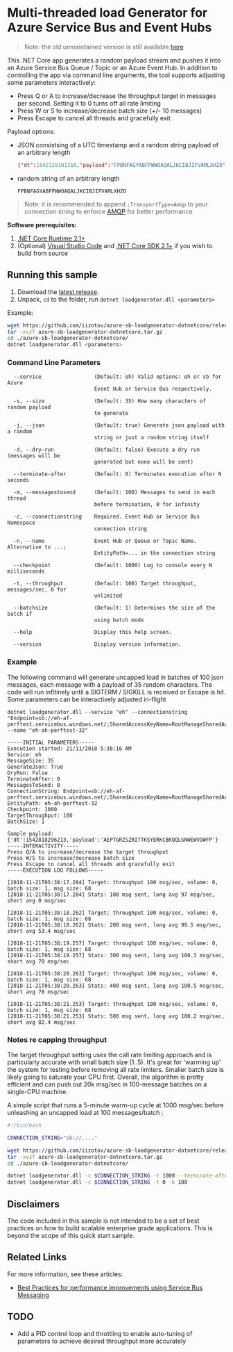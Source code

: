 # Multi-threaded load Generator for Azure Service Bus and Event Hubs
> Note: the old unmaintained version is still available [here](https://github.com/iizotov/azure-sb-loadgenerator)

This .NET Core app generates a random payload stream and pushes it into an Azure Service Bus Queue / Topic or an Azure Event Hub. In addition to controlling the app via command line arguments, the tool supports adjusting some parameters interactively:

* Press Q or A to increase/decrease the throughput target in messages per second. Setting it to 0 turns off all rate limiting 
* Press W or S to increase/decrease batch size (+/- 10 messages)
* Press Escape to cancel all threads and gracefully exit

Payload options: 
* JSON consistsing of a UTC timestamp and a random string payload of an arbitrary length
    ```json
    {"dt":1542128101310,"payload":"FPBNFAGYABFPWWOAQALJKCIBJIFVAMLXHZO"}
    ```
* random string of an arbitrary length
    ```
    FPBNFAGYABFPWWOAQALJKCIBJIFVAMLXHZO
    ```
> Note: it is recommended to append `;TransportType=Amqp` to your connection string to enforce [AMQP](https://docs.microsoft.com/en-us/azure/service-bus-messaging/service-bus-amqp-dotnet) for better performance

**Software prerequisites:**
1. [.NET Core Runtime 2.1+](https://www.microsoft.com/net/download)
2. (Optional) [Visual Studio Code](https://code.visualstudio.com/) and [.NET Core SDK 2.1+](https://www.microsoft.com/net/download) if you wish to build from source

## Running this sample
1. Download the [latest release](https://github.com/iizotov/azure-sb-loadgenerator-dotnetcore/releases/latest).
2. Unpack, `cd` to the folder, run `dotnet loadgenerator.dll <parameters>`

Example:
```bash
wget https://github.com/iizotov/azure-sb-loadgenerator-dotnetcore/releases/download/release-2.0.0/azure-sb-loadgenerator-dotnetcore.tar.gz
tar -xvzf azure-sb-loadgenerator-dotnetcore.tar.gz
cd ./azure-sb-loadgenerator-dotnetcore/
dotnet loadgenerator.dll <parameters>
```
   
### Command Line Parameters
```
  --service                 (Default: eh) Valid options: eh or sb for Azure
                            Event Hub or Service Bus respectively.

  -s, --size                (Default: 35) How many characters of random payload
                            to generate

  -j, --json                (Default: true) Generate json payload with a random 
                            string or just a random string itself

  -d, --dry-run             (Default: false) Execute a dry run (messages will be
                            generated but none will be sent)

  --terminate-after         (Default: 0) Terminates execution after N seconds

  -m, --messagestosend      (Default: 100) Messages to send in each thread 
                            before termination, 0 for infinity

  -c, --connectionstring    Required. Event Hub or Service Bus Namespace 
                            connection string

  -n, --name                Event Hub or Queue or Topic Name. Alternative to ...;
                            EntityPath=... in the connection string

  --checkpoint              (Default: 1000) Log to console every N milliseconds

  -t, --throughput          (Default: 100) Target throughput, messages/sec, 0 for 
                            unlimited

  --batchsize               (Default: 1) Determines the size of the batch if 
                            using batch mode

  --help                    Display this help screen.

  --version                 Display version information.
```

### Example
The following command will generate uncapped load in batches of 100 json messages, each message with a payload of 35 random characters. The code will run infitinely until a SIGTERM / SIGKILL is received or Escape is hit. Some parameters can be interactively adjusted in-flight

```
dotnet loadgenerator.dll --service "eh" --connectionstring "Endpoint=sb://eh-af-perftest.servicebus.windows.net/;SharedAccessKeyName=RootManageSharedAccessKey;SharedAccessKey=****;TransportType=Amqp;" --name "eh-ah-perftest-32"

-----INITIAL PARAMETERS-----
Execution started: 21/11/2018 5:38:16 AM
Service: eh
MessageSize: 35
GenerateJson: True
DryRun: False
TerminateAfter: 0
MessagesToSend: 0
ConnectionString: Endpoint=sb://eh-af-perftest.servicebus.windows.net/;SharedAccessKeyName=RootManageSharedAccessKey;SharedAccessKey=***;TransportType=Amqp;
EntityPath: eh-ah-perftest-32
Checkpoint: 1000
TargetThroughput: 100
BatchSize: 1

Sample payload: {'dt':1542818296213,'payload':'AEPTGRZSZRITTKSYERKCBKQQLGNWEWVOWFP'}
-----INTERACTIVITY-----
Press Q/A to increase/decrease the target throughput
Press W/S to increase/decrease batch size
Press Escape to cancel all threads and gracefully exit
-----EXECUTION LOG FOLLOWS-----

[2018-11-21T05:38:17.284] Target: throughput 100 msg/sec, volume: 0, batch size: 1, msg size: 68
[2018-11-21T05:38:17.284] Stats: 100 msg sent, long avg 97 msg/sec, short avg 0 msg/sec

[2018-11-21T05:38:18.262] Target: throughput 100 msg/sec, volume: 0, batch size: 1, msg size: 68
[2018-11-21T05:38:18.262] Stats: 200 msg sent, long avg 99.5 msg/sec, short avg 53.4 msg/sec

[2018-11-21T05:38:19.257] Target: throughput 100 msg/sec, volume: 0, batch size: 1, msg size: 68
[2018-11-21T05:38:19.257] Stats: 300 msg sent, long avg 100.3 msg/sec, short avg 70 msg/sec

[2018-11-21T05:38:20.263] Target: throughput 100 msg/sec, volume: 0, batch size: 1, msg size: 68
[2018-11-21T05:38:20.263] Stats: 400 msg sent, long avg 100.5 msg/sec, short avg 78 msg/sec

[2018-11-21T05:38:21.253] Target: throughput 100 msg/sec, volume: 0, batch size: 1, msg size: 68
[2018-11-21T05:38:21.253] Stats: 500 msg sent, long avg 100.2 msg/sec, short avg 82.4 msg/sec
``` 
### Notes re capping throughput
The target throughput setting uses the call rate limiting approach and is particularly accurate with small batch size (1..5). It's great for 'warming up' the system for testing before removing all rate limiters. Smaller batch size is likely going to saturate your CPU first. Overall, the algorithm is pretty efficient and can push out 20k msg/sec in 100-message batches on a single-CPU machine.

A simple script that runs a 5-minute warm-up cycle at 1000 msg/sec before unleashing an uncapped load at 100 messages/batch :

```bash
#!/bin/bash

CONNECTION_STRING="sb://...."

wget https://github.com/iizotov/azure-sb-loadgenerator-dotnetcore/releases/download/release-2.0.0/azure-sb-loadgenerator-dotnetcore.tar.gz
tar -xvzf azure-sb-loadgenerator-dotnetcore.tar.gz
cd ./azure-sb-loadgenerator-dotnetcore/

dotnet loadgenerator.dll -c $CONNECTION_STRING -t 1000 --terminate-after 300 -b 1
dotnet loadgenerator.dll -c $CONNECTION_STRING -t 0 -b 100
```

## Disclaimers
The code included in this sample is not intended to be a set of best practices on how to build scalable enterprise grade applications. This is beyond the scope of this quick start sample.

## Related Links
For more information, see these articles:
- [Best Practices for performance improvements using Service Bus Messaging](https://docs.microsoft.com/en-us/azure/service-bus-messaging/service-bus-performance-improvements)

## TODO
* Add a PID control loop and throttling to enable auto-tuning of parameters to achieve desired throughput more accurately